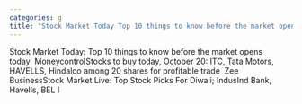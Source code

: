 ```yaml
---
categories: g
title: "Stock Market Today Top 10 things to know before the market opens today  Moneycontrol"
---
```

Stock Market Today: Top 10 things to know before the market opens today&nbsp;&nbsp;MoneycontrolStocks to buy today, October 20: ITC, Tata Motors, HAVELLS, Hindalco among 20 shares for profitable trade&nbsp;&nbsp;Zee BusinessStock Market Live: Top Stock Picks For Diwali; IndusInd Bank, Havells, BEL I